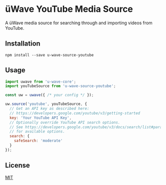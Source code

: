 üWave YouTube Media Source
==========================

A üWave media source for searching through and importing videos from YouTube.

## Installation

```
npm install --save u-wave-source-youtube
```

## Usage

```js
import uwave from 'u-wave-core';
import youTubeSource from 'u-wave-source-youtube';

const uw = uwave({ /* your config */ });

uw.source('youtube', youTubeSource, {
  // Get an API key as described here:
  // https://developers.google.com/youtube/v3/getting-started
  key: 'Your YouTube API Key',
  // Optionally override YouTube API search options.
  // See https://developers.google.com/youtube/v3/docs/search/list#parameters
  // for available options.
  search: {
    safeSearch: 'moderate'
  }
});
```

## License

[MIT](./LICENSE)
